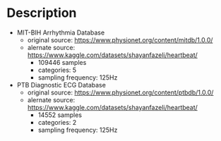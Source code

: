 # Description
- MIT-BIH Arrhythmia Database 
    - original source: https://www.physionet.org/content/mitdb/1.0.0/
    - alernate source: https://www.kaggle.com/datasets/shayanfazeli/heartbeat/
        - 109446 samples
        - categories: 5
        - sampling frequency: 125Hz 
- PTB Diagnostic ECG Database
    - original source: https://www.physionet.org/content/ptbdb/1.0.0/ 
    - alernate source: https://www.kaggle.com/datasets/shayanfazeli/heartbeat/
        - 14552 samples
        - categories: 2
        - sampling frequency: 125Hz
